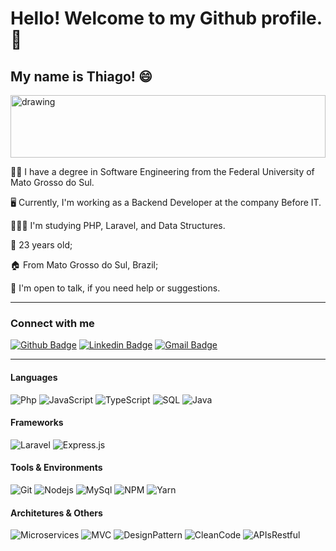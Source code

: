 # Hello! Welcome to my Github profile. 👋
## My name is Thiago! 😄
<img src="https://c0.wallpaperflare.com/preview/111/43/764/code-coder-codes-coding.jpg" alt="drawing" width="100%" height="100"/>

👨‍🎓 I have a degree in Software Engineering from the Federal University of Mato Grosso do Sul.

🖥️ Currently, I'm working as a Backend Developer at the company Before IT.

👩🏻‍💻 I'm studying PHP, Laravel, and Data Structures.

🔞 23 years old;

🏠 From Mato Grosso do Sul, Brazil;

💬 I'm open to talk, if you need help or suggestions.

---

### Connect with me
[![Github Badge](https://img.shields.io/badge/-Github-000?logo=Github&logoColor=white&link=https://github.com/thikeya)](https://github.com/thikeya)
[![Linkedin Badge](https://img.shields.io/badge/-LinkedIn-blue?logo=Linkedin&logoColor=white&link=https://www.linkedin.com/in/thiago-yamauchi-07b651221/)](https://www.linkedin.com/in/thiago-yamauchi-07b651221/)
[![Gmail Badge](https://img.shields.io/badge/-Gmail-c14438?logo=Gmail&logoColor=white&link=mailto:thiago.yamauchi@gmail.com)](mailto:thiago.yamauchi@gmail.com)

---

#### Languages
![Php](https://img.shields.io/badge/PHP-777BB4.svg?logo=PHP)
![JavaScript](https://img.shields.io/badge/JavaScript-black.svg?logo=javascript)
![TypeScript](https://img.shields.io/badge/TypeScript-007ACC.svg?logo=typescript)
![SQL](https://img.shields.io/badge/SQL-gray.svg)
![Java](https://img.shields.io/badge/Java-007396.svg?logo=java)

#### Frameworks
![Laravel](https://img.shields.io/badge/Laravel-FF2D20.svg?logo=laravel)
![Express.js](https://img.shields.io/badge/Express.js-000000.svg?logo=express)

#### Tools & Environments
![Git](https://img.shields.io/badge/Git-F05032.svg?logo=git&logoColor=white)
![Nodejs](https://img.shields.io/badge/NodeJs-339933.svg?logo=node.js&logoColor=white)
![MySql](https://img.shields.io/badge/MySQL-4479A1.svg?logo=mysql&logoColor=white)
![NPM](https://img.shields.io/badge/NPM-CB3837.svg?logo=npm)
![Yarn](https://img.shields.io/badge/Yarn-2C8EBB.svg?logo=yarn&logoColor=white)

#### Architetures & Others
![Microservices](https://img.shields.io/badge/Microservices-gray.svg)
![MVC](https://img.shields.io/badge/MVC-gray.svg)
![DesignPattern](https://img.shields.io/badge/Design%20Pattern-gray.svg)
![CleanCode](https://img.shields.io/badge/Clean%20Code-gray.svg)
![APIsRestful](https://img.shields.io/badge/APIs%20Restful-gray.svg)
